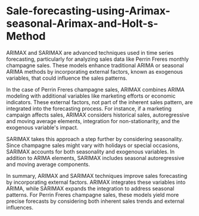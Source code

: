 # Sale-forecasting-using-Arimax-seasonal-Arimax-and-Holt-s-Method

ARIMAX and SARIMAX are advanced techniques used in time series forecasting, particularly for analyzing sales data like Perrin Freres monthly champagne sales. These models enhance traditional ARIMA or seasonal ARIMA methods by incorporating external factors, known as exogenous variables, that could influence the sales patterns.

In the case of Perrin Freres champagne sales, ARIMAX combines ARIMA modeling with additional variables like marketing efforts or economic indicators. These external factors, not part of the inherent sales pattern, are integrated into the forecasting process. For instance, if a marketing campaign affects sales, ARIMAX considers historical sales, autoregressive and moving average elements, integration for non-stationarity, and the exogenous variable's impact.

SARIMAX takes this approach a step further by considering seasonality. Since champagne sales might vary with holidays or special occasions, SARIMAX accounts for both seasonality and exogenous variables. In addition to ARIMA elements, SARIMAX includes seasonal autoregressive and moving average components.

In summary, ARIMAX and SARIMAX techniques improve sales forecasting by incorporating external factors. ARIMAX integrates these variables into ARIMA, while SARIMAX expands the integration to address seasonal patterns. For Perrin Freres champagne sales, these models yield more precise forecasts by considering both inherent sales trends and external influences.
